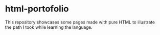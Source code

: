 # html-portofolio
This repository showcases some pages made with pure HTML to illustrate the path I took while learning the language.
